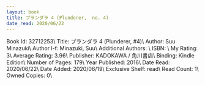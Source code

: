 ```yaml
---
layout: book
title: プランダラ 4 (Plunderer,  no. 4)
date_read: 2020/06/22
---
```


Book Id: 32712253\ 
Title: プランダラ 4 (Plunderer, #4)\ 
Author: Suu Minazuki\ 
Author l-f: Minazuki, Suu\ 
Additional Authors: \ 
ISBN: \ 
My Rating: 3\ 
Average Rating: 3.96\ 
Publisher: KADOKAWA / 角川書店\ 
Binding: Kindle Edition\ 
Number of Pages: 179\ 
Year Published: 2016\ 
Date Read: 2020/06/22\ 
Date Added: 2020/06/19\ 
Exclusive Shelf: read\ 
Read Count: 1\ 
Owned Copies: 0\ 

